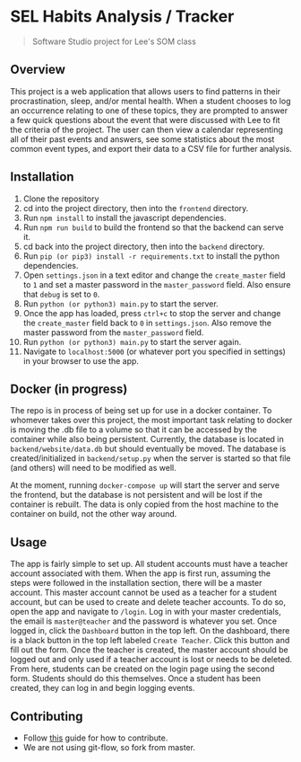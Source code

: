 # SEL Habits Analysis / Tracker
>Software Studio project for Lee's SOM class

## Overview
This project is a web application that allows users to find patterns in their procrastination, sleep, and/or mental health. When a student chooses to log an occurrence relating to one of these topics, they are prompted to answer a few quick questions about the event that were discussed with Lee to fit the criteria of the project. The user can then view a calendar representing all of their past events and answers, see some statistics about the most common event types, and export their data to a CSV file for further analysis. 

## Installation
1. Clone the repository
2. cd into the project directory, then into the `frontend` directory.
3. Run `npm install` to install the javascript dependencies.
4. Run `npm run build` to build the frontend so that the backend can serve it.
5. cd back into the project directory, then into the `backend` directory.
6. Run `pip (or pip3) install -r requirements.txt` to install the python dependencies.
7. Open `settings.json` in a text editor and change the `create_master` field to `1` and set a master password in the `master_password` field. Also ensure that `debug` is set to `0`.
8. Run `python (or python3) main.py` to start the server.
9. Once the app has loaded, press `ctrl+c` to stop the server and change the `create_master` field back to `0` in `settings.json`. Also remove the master password from the `master_password` field.
10. Run `python (or python3) main.py` to start the server again.
11. Navigate to `localhost:5000` (or whatever port you specified in settings) in your browser to use the app.

## Docker (in progress)
The repo is in process of being set up for use in a docker container. To whomever takes over this project, the most important task relating to docker is moving the .db file to a volume so that it can be accessed by the container while also being persistent.
Currently, the database is located in `backend/website/data.db` but should eventually be moved. The database is created/initialized in `backend/setup.py` when the server is started so that file (and others) will need to be modified as well.

At the moment, running `docker-compose up` will start the server and serve the frontend, but the database is not persistent and will be lost if the container is rebuilt. The data is only copied from the host machine to the container on build, not the other way around.

## Usage
The app is fairly simple to set up. All student accounts must have a teacher account associated with them. When the app is first run, assuming the steps were followed in the installation section, there will be a master account. This master account cannot be used as a teacher for a student account, but can be used to create and delete teacher accounts. To do so, open the app and navigate to `/login`. Log in with your master credentials, the email is `master@teacher` and the password is whatever you set. Once logged in, click the `Dashboard` button in the top left. On the dashboard, there is a black button in the top left labeled `Create Teacher`. Click this button and fill out the form. Once the teacher is created, the master account should be logged out and only used if a teacher account is lost or needs to be deleted. From here, students can be created on the login page using the second form. Students should do this themselves. Once a student has been created, they can log in and begin logging events.

## Contributing
- Follow [this](https://akrabat.com/the-beginners-guide-to-contributing-to-a-github-project/) guide for how to contribute. 
- We are not using git-flow, so fork from master. 
